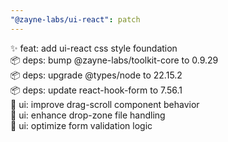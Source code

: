 ```yaml
---
"@zayne-labs/ui-react": patch
---
```


✨ feat: add ui-react css style foundation  
📦 deps: bump @zayne-labs/toolkit-core to 0.9.29  
📦 deps: upgrade @types/node to 22.15.2  
📦 deps: update react-hook-form to 7.56.1  
🎨 ui: improve drag-scroll component behavior  
🎨 ui: enhance drop-zone file handling  
🎨 ui: optimize form validation logic
